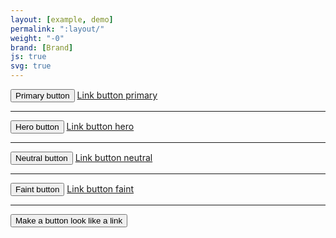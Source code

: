 ```yaml
---
layout: [example, demo]
permalink: ":layout/"
weight: "-0"
brand: [Brand]
js: true
svg: true
---
```


<button type="button" class="btn btn-primary">Primary button</button>
<a href="?" class="btn btn-primary">Link button primary</a>

<hr>

<button type="button" class="btn btn-hero">Hero button</button>
<a href="?" class="btn btn-hero">Link button hero</a>

<hr>

<button type="button" class="btn btn-neutral">Neutral button</button>
<a href="?" class="btn btn-neutral">Link button neutral</a>

<hr>

<button type="button" class="btn btn-faint">Faint button</button>
<a href="?" class="btn btn-faint">Link button faint</a>

<hr>

<button type="button" class="btn btn-link">
	<span class="btn-text">Make a button look like a link</span>
</button>
